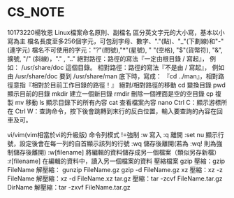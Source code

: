 # CS_NOTE
10173220楊牧恩
Linux檔案命名原則、副檔名
區分英文字元的大小寫，基本以小寫為主
檔名長度至多256個字元，可包刮字母、數字、"."(點)、"_"(下劃線)和"-"(連字元)
檔名不可使用的字元："?"(問號),"*"(星號), " "(空格), "$"(貨幣符), "&", 擴號, "/" (斜線)，"." , ".." 
絕對路徑：路徑的寫法『一定由根目錄 / 寫起』，
例如： /usr/share/doc 這個目錄。
相對路徑：路徑的寫法『不是由 / 寫起』，
例如由 /usr/share/doc 要到 /usr/share/man 底下時，寫成： 『cd ../man』，相對路徑意指『相對於目前工作目錄的路徑！』
絕對/相對路徑的移動
cd 	變換目錄
pwd	顯示目前的目錄
mkdir 建立一個新目錄
rmdir 刪除一個裡面是空的空目錄
cp 複製
mv 移動
ls 顯示目錄下的所有內容
cat 查看檔案內容
nano
Ctrl C：顯示游標所在
Ctrl W：查詢命令，按下後會跳轉到末行的反白位置，輸入要查詢的內容在回車及可。

vi/vim(vim相當於vi的升級版)
命令列模式
!=強制
:w 寫入
:q 離開
:set nu 顯示行號，設定後會在每一列的自首顯示該列的行號
:wq
儲存後離開(若為 :wq! 則為強制儲存後離開) 
:w[filename]
將編輯的資料儲存成另一個檔案（類似另存新檔）
:r[filename]
在編輯的資料中，讀入另一個檔案的資料
壓縮檔案
gzip
壓縮：gzip FileName
解壓縮：
gunzip FileName.gz
gzip -d FileName.gz
xz
壓縮：xz -z FileName
解壓縮：xz -d FileName.xz
tar.gz
壓縮：tar -zcvf FileName.tar.gz DirName
解壓縮：tar -zxvf FileName.tar.gz
